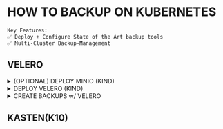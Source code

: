 # HOW TO BACKUP ON KUBERNETES

```bash
Key Features:
✅ Deploy + Configure State of the Art backup tools
✅ Multi-Cluster Backup-Management
```

## VELERO

<details><summary>(OPTIONAL) DEPLOY MINIO (KIND)</summary>

this step assumes you have a kind cluster running with enabled cni, ingress-controller and cert-manager. 
The example could be also used on a different kind of kubernetes cluster with configured cert-manager and ingress-controller.

```bash
# USE FOR KIND - NIP.IO
INGRESS_DOMAIN=$(kubectl get nodes -l node-role.kubernetes.io/control-plane -o jsonpath='{.items[0].status.addresses[?(@.type=="InternalIP")].address}').nip.io

cat <<EOF > minio.yaml
---
helmfiles:
  - path: git::https://github.com/stuttgart-things/helm.git@apps/minio.yaml
    values:
      - namespace: minio
      - clusterIssuer: selfsigned
      - issuerKind: cluster-issuer
      - domain: \${INGRESS_DOMAIN}
      - ingressClassName: nginx
      - rootUser: adminadmin
      - rootPassword: adminadmin
      - hostnameConsole: artifacts-console
      - hostnameApi: artifacts
      - storageClass: standard
EOF

# REPLACE
sed -i "s|\\\${INGRESS_DOMAIN}|${INGRESS_DOMAIN}|g" minio.yaml

helmfile apply -f minio.yaml
```

</details>

<details><summary>DEPLOY VELERO (KIND)</summary>

```bash
# OPTIONAL: GET MINIO CERT (IF YOU DEPLOYED YOU'RE MINIO SELF-SIGNED)
kubectl get secret artifacts.172.18.0.10.nip.io-tls -n minio -o jsonpath='{.data.ca\.crt}' | base64 --decode > minio-ca.crt
PUB_CA=$(cat minio-ca.crt | base64 -w 0)

cat <<EOF > velero.yaml
---
helmfiles:
  - path: git::https://github.com/stuttgart-things/helm.git@infra/velero.yaml
    values:
      - namespace: velero
      - backupsEnabled: true
      - snapshotsEnabled: true
      - deployNodeAgent: true
      - s3StorageLocation: default
      - awsAccessKeyID: adminadmin
      - awsSecretAccessKey: adminadmin
      - s3Bucket: velero
      - s3CaCert: \${PUB_CA}
      - s3Location: artifacts.172.18.0.10.nip.io
      - imageAwsVeleroPlugin: velero/velero-plugin-for-aws:v1.11.1
EOF

# REPLACE
sed -i "s|\\\${PUB_CA}|${PUB_CA}|g" minio.yaml

# DEPLOY VELERO
helmfile sync -f velero.yaml

# CHECK STORAGE LOCATION
kubectl get Backupstoragelocations default -n velero
```

</details>

<details><summary>CREATE BACKUPS w/ VELERO</summary>

## CREATE TEST DATA
 
```bash
kubectl apply -f - <<EOF
---
apiVersion: v1
kind: Namespace
metadata:
  name: demo-ns
---
apiVersion: v1
kind: ConfigMap
metadata:
  name: app-config
  namespace: demo-ns
data:
  app.properties: |
    server.port=8080
    logging.level=INFO
  db.url: jdbc:postgresql://db:5432/app
---
apiVersion: v1
kind: ConfigMap
metadata:
  name: env-config
  namespace: demo-ns
data:
  ENV: production
  API_KEY: "abc123"
EOF
```

## CREATE BACKUP

```bash
velero backup create demo-backup --include-namespaces demo-ns
```

## RESTORE BACKUP (TO DIFFERENT NAMESPACE)

```bash
velero restore create demo-restore \
--from-backup demo-backup \
--namespace-mappings demo-ns:new-demo-ns
```

</details>


## KASTEN(K10)



